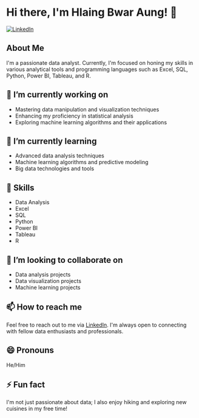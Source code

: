 # Hi there, I'm Hlaing Bwar Aung! 👋
[![LinkedIn](https://img.shields.io/badge/LinkedIn-Hlaing%20Bwar%20Aung-blue)](https://www.linkedin.com/in/hlaingbwaraung/)

## About Me
I'm a passionate data analyst. Currently, I'm focused on honing my skills in various analytical tools and programming languages such as Excel, SQL, Python, Power BI, Tableau, and R.

## 🔭 I’m currently working on
- Mastering data manipulation and visualization techniques
- Enhancing my proficiency in statistical analysis
- Exploring machine learning algorithms and their applications

## 🌱 I’m currently learning
- Advanced data analysis techniques
- Machine learning algorithms and predictive modeling
- Big data technologies and tools

## 💼 Skills
- Data Analysis
- Excel
- SQL
- Python
- Power BI
- Tableau
- R

## 🤝 I’m looking to collaborate on
- Data analysis projects
- Data visualization projects
- Machine learning projects

## 📫 How to reach me
Feel free to reach out to me via [LinkedIn](https://www.linkedin.com/in/hlaingbwaraung/). I'm always open to connecting with fellow data enthusiasts and professionals.

## 😄 Pronouns
He/Him

## ⚡ Fun fact
I'm not just passionate about data; I also enjoy hiking and exploring new cuisines in my free time!

